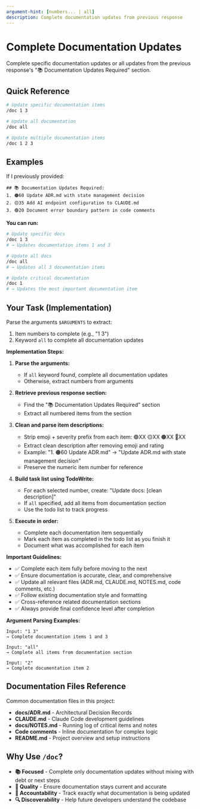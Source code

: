 ```yaml
---
argument-hint: [numbers... | all]
description: Complete documentation updates from previous response
---
```


# Complete Documentation Updates

Complete specific documentation updates or all updates from the previous response's "📚 Documentation Updates Required" section.

## Quick Reference

```bash
# Update specific documentation items
/doc 1 3

# Update all documentation
/doc all

# Update multiple documentation items
/doc 1 2 3
```

## Examples

If I previously provided:
```
## 📚 Documentation Updates Required:
1. 🟠60 Update ADR.md with state management decision
2. 🟡35 Add AI endpoint configuration to CLAUDE.md
3. 🟢20 Document error boundary pattern in code comments
```

**You can run:**

```bash
# Update specific docs
/doc 1 3
# → Updates documentation items 1 and 3

# Update all docs
/doc all
# → Updates all 3 documentation items

# Update critical documentation
/doc 1
# → Updates the most important documentation item
```

## Your Task (Implementation)

Parse the arguments `$ARGUMENTS` to extract:
1. Item numbers to complete (e.g., "1 3")
2. Keyword `all` to complete all documentation updates

**Implementation Steps:**

1. **Parse the arguments:**
   - If `all` keyword found, complete all documentation updates
   - Otherwise, extract numbers from arguments

2. **Retrieve previous response section:**
   - Find the "📚 Documentation Updates Required" section
   - Extract all numbered items from the section

3. **Clean and parse item descriptions:**
   - Strip emoji + severity prefix from each item: 🟢XX 🟡XX 🟠XX 🔴XX
   - Extract clean description after removing emoji and rating
   - Example: "1. 🟠60 Update ADR.md" → "Update ADR.md with state management decision"
   - Preserve the numeric item number for reference

4. **Build task list using TodoWrite:**
   - For each selected number, create: "Update docs: [clean description]"
   - If `all` specified, add all items from documentation section
   - Use the todo list to track progress

5. **Execute in order:**
   - Complete each documentation item sequentially
   - Mark each item as completed in the todo list as you finish it
   - Document what was accomplished for each item

**Important Guidelines:**

- ✅ Complete each item fully before moving to the next
- ✅ Ensure documentation is accurate, clear, and comprehensive
- ✅ Update all relevant files (ADR.md, CLAUDE.md, NOTES.md, code comments, etc.)
- ✅ Follow existing documentation style and formatting
- ✅ Cross-reference related documentation sections
- ✅ Always provide final confidence level after completion

**Argument Parsing Examples:**

```
Input: "1 3"
→ Complete documentation items 1 and 3

Input: "all"
→ Complete all items from documentation section

Input: "2"
→ Complete documentation item 2
```

## Documentation Files Reference

Common documentation files in this project:
- **docs/ADR.md** - Architectural Decision Records
- **CLAUDE.md** - Claude Code development guidelines
- **docs/NOTES.md** - Running log of critical items and notes
- **Code comments** - Inline documentation for complex logic
- **README.md** - Project overview and setup instructions

## Why Use `/doc`?

- **📚 Focused** - Complete only documentation updates without mixing with debt or next steps
- **📝 Quality** - Ensure documentation stays current and accurate
- **🎯 Accountability** - Track exactly what documentation is being updated
- **🔍 Discoverability** - Help future developers understand the codebase
